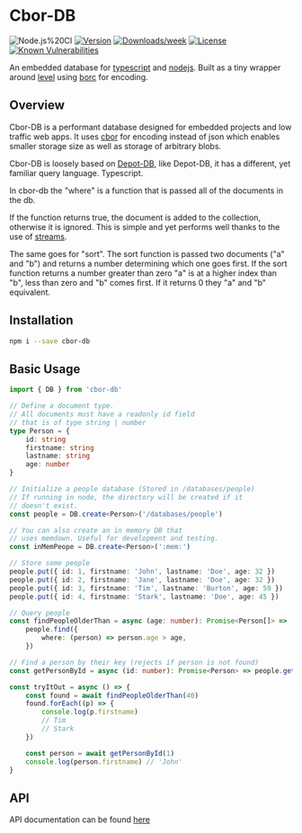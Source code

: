 # Cbor-DB

![Node.js%20CI](https://github.com/typerpc/typerpc/workflows/Node.js%20CI/badge.svg)
[![Version](https://img.shields.io/npm/v/@typerpc/cli.svg)](https://npmjs.org/package/@typerpc/cli)
[![Downloads/week](https://img.shields.io/npm/dw/@typerpc/cli.svg)](https://npmjs.org/package/@typerpc/cli)
[![License](https://img.shields.io/npm/l/@typerpc/cli.svg)](https://github.com/typerpc/cli/blob/master/package.json)
[![Known Vulnerabilities](https://snyk.io/test/github/typerpc/typerpc/badge.svg?targetFile=package.json)](https://snyk.io/test/github/typerpc/typerpc?targetFile=package.json)

An embedded database for [typescript](https://www.typescriptlang.org/) and [nodejs](https://nodejs.org/en/). Built as a tiny wrapper around [level](https://www.npmjs.com/package/level) using [borc](https://www.npmjs.com/package/borc) for encoding.

## Overview

Cbor-DB is a performant database designed for embedded projects and low traffic web apps. It uses [cbor](https://cbor.io/) for encoding instead of json
which enables smaller storage size as well as storage of arbitrary blobs.

Cbor-DB is loosely based on [Depot-DB](https://www.npmjs.com/package/depot-db), like Depot-DB, it has a different, yet familiar query language. Typescript.

In cbor-db the "where" is a function that is passed all of the documents in the db.

If the function returns true, the document is added to the collection, otherwise
it is ignored. This is simple and yet performs well thanks to the use of [streams](https://www.npmjs.com/package/level#dbcreatereadstreamoptions).

The same goes for "sort". The sort function is passed two documents ("a" and "b") and returns
a number determining which one goes first. If the sort function returns a number greater than
zero "a" is at a higher index than "b", less than zero and "b" comes first. If it returns 0
they "a" and "b" equivalent.

## Installation

```bash
npm i --save cbor-db
```

## Basic Usage

```typescript
import { DB } from 'cbor-db'

// Define a document type.
// All documents must have a readonly id field
// that is of type string | number
type Person = {
    id: string
    firstname: string
    lastname: string
    age: number
}

// Initialize a people database (Stored in /databases/people)
// If running in node, the directory will be created if it
// doesn't exist.
const people = DB.create<Person>('/databases/people')

// You can also create an in memory DB that
// uses memdown. Useful for development and testing.
const inMemPeope = DB.create<Person>(':mem:')

// Store some people
people.put({ id: 1, firstname: 'John', lastname: 'Doe', age: 32 })
people.put({ id: 2, firstname: 'Jane', lastname: 'Doe', age: 32 })
people.put({ id: 3, firstname: 'Tim', lastname: 'Burton', age: 59 })
people.put({ id: 4, firstname: 'Stark', lastname: 'Doe', age: 45 })

// Query people
const findPeopleOlderThan = async (age: number): Promise<Person[]> =>
    people.find({
        where: (person) => person.age > age,
    })

// Find a person by their key (rejects if person is not found)
const getPersonById = async (id: number): Promise<Person> => people.get(1)

const tryItOut = async () => {
    const found = await findPeopleOlderThan(40)
    found.forEach((p) => {
        console.log(p.firstname)
        // Tim
        // Stark
    })

    const person = await getPersonById(1)
    console.log(person.firstname) // 'John'
}
```

## API

API documentation can be found [here](https://youngwerth.gitlab.io/depot)
